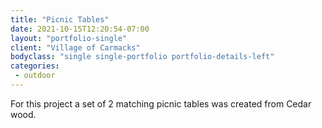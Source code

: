 ```yaml
---
title: "Picnic Tables"
date: 2021-10-15T12:20:54-07:00
layout: "portfolio-single"
client: "Village of Carmacks"
bodyclass: "single single-portfolio portfolio-details-left"
categories:
 - outdoor
---
```

For this project a set of 2 matching picnic tables was created from Cedar wood.
